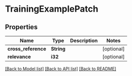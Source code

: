 # TrainingExamplePatch

## Properties
Name | Type | Description | Notes
------------ | ------------- | ------------- | -------------
**cross_reference** | **String** |  | [optional] 
**relevance** | **i32** |  | [optional] 

[[Back to Model list]](../README.md#documentation-for-models) [[Back to API list]](../README.md#documentation-for-api-endpoints) [[Back to README]](../README.md)


